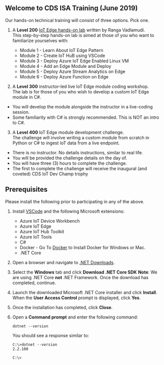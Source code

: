 ## Welcome to CDS ISA Training (June 2019)

Our hands-on technical training will consist of three options. Pick one.

1. A **Level 200** [IoT Edge hands-on lab](https://github.com/rangv/azureiotedgelab) written by Ranga Vadlamudi.  
 This step-by-step hands-on lab is aimed at those of you who want to familiarize yourselves with:
    * Module 1 - Learn About IoT Edge Pattern
    * Module 2 - Create IoT HuB using VSCode
    * Module 3 - Deploy Azure IoT Edge Enabled Linux VM
    * Module 4 - Add an Edge Module and Deploy
    * Module 5 - Deploy Azure Stream Analytics on Edge
    * Module 6 - Deploy Azure Function on Edge
  
2. A **Level 300** instructor-led live IoT Edge module coding workshop.  
 The lab is for those of you who wish to develop a custom IoT Edge module in C#.
  * You will develop the module alongside the instructor in a live-coding session. 
  * Some familiarity with C# is strongly recommended. This is NOT an intro to C#.
  
3. A **Level 400** IoT Edge module development challenge.  
 The challenge will involve writing a custom module from scratch in Python or C# to ingest IoT data from a live endpoint.
  * There is no instructor. No details instructions, similar to real life.
  * You will be provided the challenge details on the day of.
  * You will have three (3) hours to complete the challenge.
  * The first to complete the challenge will receive the inaugural (and coveted) CDS IoT Dev Champ trophy

## Prerequisites

Please install the following prior to participating in any of the above.

1. Install [VSCode](https://code.visualstudio.com/) and the following Microsoft extensions:
    * Azure IoT Device Workbench
    * Azure IoT Edge
    * Azure IoT Hub Toolkit
    * Azure IoT Tools
    * C#
    * Docker - Go To [Docker](https://docs.docker.com/install/) to Install Docker for Windows or Mac. 
    * .NET Core
2. Open a browser and navigate to [.NET Downloads](https://dotnet.microsoft.com/download).
3. Select the **Windows** tab and click **Download .NET Core SDK**
    **Note**: We are using .NET Core **not** .NET Framework.
    Once the download has completed, continue.
4. Launch the downloaded Microsoft .NET Core installer and click **Install**.
    When the **User Access Control** prompt is displayed, click **Yes**.
5. Once the installation has completed, click **Close**.
6. Open a **Command prompt** and enter the following command:

    ```script
    dotnet --version
    ```

    You should see a response similar to:

    ```script
    C:\>dotnet --version
    2.2.100

    C:\>
    ```
